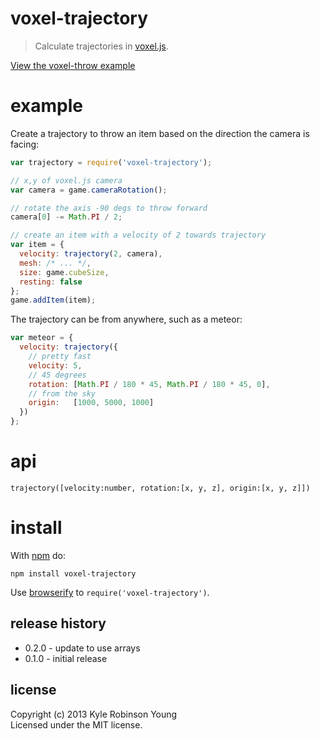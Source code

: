 # voxel-trajectory

> Calculate trajectories in [voxel.js](https://github.com/maxogden/voxel-engine).

[View the voxel-throw example](http://shama.github.com/voxel-throw)

# example

Create a trajectory to throw an item based on the direction the camera is
facing:

``` js
var trajectory = require('voxel-trajectory');

// x,y of voxel.js camera
var camera = game.cameraRotation();

// rotate the axis -90 degs to throw forward
camera[0] -= Math.PI / 2;

// create an item with a velocity of 2 towards trajectory
var item = {
  velocity: trajectory(2, camera),
  mesh: /* ... */,
  size: game.cubeSize,
  resting: false
};
game.addItem(item);
```

The trajectory can be from anywhere, such as a meteor:

```js
var meteor = {
  velocity: trajectory({
    // pretty fast
    velocity: 5,
    // 45 degrees
    rotation: [Math.PI / 180 * 45, Math.PI / 180 * 45, 0],
    // from the sky
    origin:   [1000, 5000, 1000]
  })
};
```

# api

`trajectory([velocity:number, rotation:[x, y, z], origin:[x, y, z]])`

# install

With [npm](https://npmjs.org) do:

```
npm install voxel-trajectory
```

Use [browserify](http://browserify.org) to `require('voxel-trajectory')`.

## release history
* 0.2.0 - update to use arrays
* 0.1.0 - initial release

## license
Copyright (c) 2013 Kyle Robinson Young<br/>
Licensed under the MIT license.
